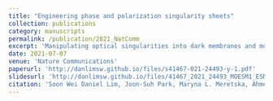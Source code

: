 ```yaml
---
title: "Engineering phase and polarization singularity sheets"
collection: publications
category: manuscripts
permalink: /publication/2021_NatComm
excerpt: 'Manipulating optical singularities into dark membranes and more.'
date: 2021-07-07
venue: 'Nature Communications'
paperurl: 'http://danlimsw.github.io/files/s41467-021-24493-y-1.pdf'
slidesurl: 'http://danlimsw.github.io/files/41467_2021_24493_MOESM1_ESM.pdf'
citation: 'Soon Wei Daniel Lim, Joon-Suh Park, Maryna L. Meretska, Ahmed H. Dorrah, Federico Capasso, Engineering phase and polarization singularity sheets, <i>Nature Communications</i> <b>12</b>, 4190 (2021).'
---
```


